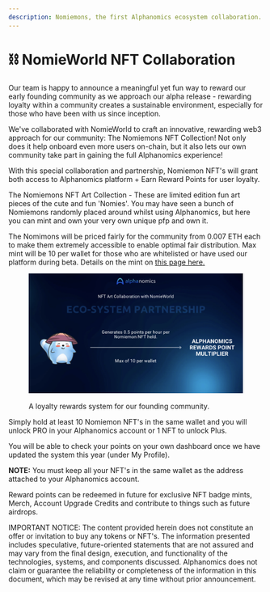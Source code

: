 ```yaml
---
description: Nomiemons, the first Alphanomics ecosystem collaboration.
---
```


# ⛓️ NomieWorld NFT Collaboration

Our team is happy to announce a meaningful yet fun way to reward our early founding community as we approach our alpha release - rewarding loyalty within a community creates a sustainable environment, especially for those who have been with us since inception.

We've collaborated with NomieWorld to craft an innovative, rewarding web3 approach for our community: The Nomiemons NFT Collection! Not only does it help onboard even more users on-chain, but it also lets our own community take part in gaining the full Alphanomics experience!

With this special collaboration and partnership, Nomiemon NFT's will grant both access to Alphanomics platform + Earn Reward Points for user loyalty.

The Nomiemons NFT Art Collection -  These are limited edition fun art pieces of the cute and fun 'Nomies'.  You may have seen a bunch of Nomiemons randomly placed around whilst using Alphanomics, but here you can mint and own your very own unique pfp and own it.

The Nomimons will be priced fairly for the community from 0.007 ETH each to make them extremely accessible to enable optimal fair distribution. Max mint will be 10 per wallet for those who are whitelisted or have used our platform during beta.   Details on the mint on [this page here](broken-reference)[.](https://nomiemons.alphanomics.io/)

<figure><img src="../../.gitbook/assets/Screenshot 2024-07-14 at 09.35.56.png" alt=""><figcaption><p>A loyalty rewards system for our founding community.</p></figcaption></figure>

Simply hold at least 10 Nomiemon NFT's in the same wallet and you will unlock PRO in your Alphanomics account or 1 NFT to unlock Plus.

You will be able to check your points on your own dashboard once we have updated the system this year (under My Profile).

**NOTE:** You must keep all your NFT's in the same wallet as the address attached to your Alphanomics account.

Reward points can be redeemed in future for exclusive NFT badge mints, Merch, Account Upgrade Credits and contribute to things such as future airdrops. &#x20;

















IMPORTANT NOTICE: The content provided herein does not constitute an offer or invitation to buy any tokens or NFT's. The information presented includes speculative, future-oriented statements that are not assured and may vary from the final design, execution, and functionality of the technologies, systems, and components discussed. Alphanomics does not claim or guarantee the reliability or completeness of the information in this document, which may be revised at any time without prior announcement.
